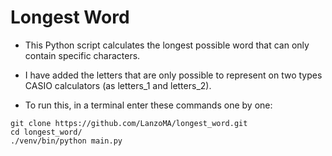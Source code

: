 # Longest Word

* This Python script calculates the longest possible word that can only contain specific characters.
* I have added the letters that are only possible to represent on two types CASIO calculators (as letters_1 and letters_2).

* To run this, in a terminal enter these commands one by one:

``` shell
git clone https://github.com/LanzoMA/longest_word.git
cd longest_word/
./venv/bin/python main.py
```
